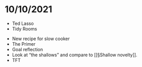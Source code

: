 # 10/10/2021
- Ted Lasso
- Tidy Rooms
* New recipe for slow cooker
* The Primer
* Goal reflection
* Look at “the shallows” and compare to [[§Shallow novelty]].
* TFT

<!-- {BearID:F9583DCA-722B-4B2C-B3B2-EB72E3742166-12914-000001B0C6981F98} -->
